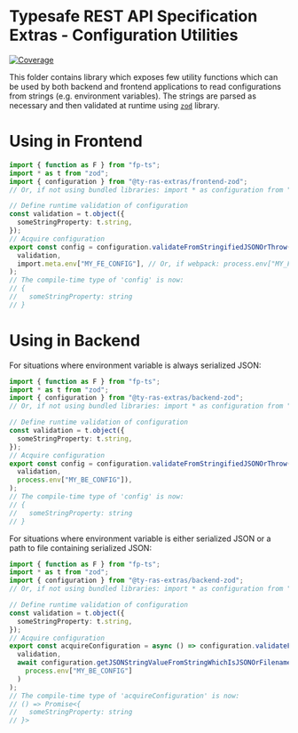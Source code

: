 # Typesafe REST API Specification Extras - Configuration Utilities

[![Coverage](https://codecov.io/gh/ty-ras/extras-zod/branch/main/graph/badge.svg?flag=config)](https://codecov.io/gh/ty-ras/extras-zod)

This folder contains library which exposes few utility functions which can be used by both backend and frontend applications to read configurations from strings (e.g. environment variables).
The strings are parsed as necessary and then validated at runtime using [`zod`](https://github.com/colinhacks/zod) library.

# Using in Frontend

```ts
import { function as F } from "fp-ts";
import * as t from "zod";
import { configuration } from "@ty-ras-extras/frontend-zod";
// Or, if not using bundled libraries: import * as configuration from "@ty-ras-extras/config-zod/string";

// Define runtime validation of configuration
const validation = t.object({
  someStringProperty: t.string,
});
// Acquire configuration
export const config = configuration.validateFromStringifiedJSONOrThrow(
  validation,
  import.meta.env["MY_FE_CONFIG"], // Or, if webpack: process.env["MY_FE_CONFIG"]),
);
// The compile-time type of 'config' is now:
// {
//   someStringProperty: string
// }
```

# Using in Backend
For situations where environment variable is always serialized JSON:
```ts
import { function as F } from "fp-ts";
import * as t from "zod";
import { configuration } from "@ty-ras-extras/backend-zod";
// Or, if not using bundled libraries: import * as configuration from "@ty-ras-extras/config-zod";

// Define runtime validation of configuration
const validation = t.object({
  someStringProperty: t.string,
});
// Acquire configuration
export const config = configuration.validateFromStringifiedJSONOrThrow(
  validation,
  process.env["MY_BE_CONFIG"]),
);
// The compile-time type of 'config' is now:
// {
//   someStringProperty: string
// }
```

For situations where environment variable is either serialized JSON or a path to file containing serialized JSON:
```ts
import { function as F } from "fp-ts";
import * as t from "zod";
import { configuration } from "@ty-ras-extras/backend-zod";
// Or, if not using bundled libraries: import * as configuration from "@ty-ras-extras/config-zod";

// Define runtime validation of configuration
const validation = t.object({
  someStringProperty: t.string,
});
// Acquire configuration
export const acquireConfiguration = async () => configuration.validateFromStringifiedJSONOrThrow(
  validation,
  await configuration.getJSONStringValueFromStringWhichIsJSONOrFilename(
    process.env["MY_BE_CONFIG"]
  )
);
// The compile-time type of 'acquireConfiguration' is now:
// () => Promise<{
//   someStringProperty: string
// }>
```
